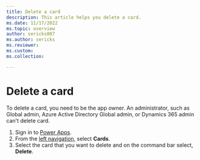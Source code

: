 ```yaml
---
title: Delete a card
description: This article helps you delete a card.
ms.date: 11/17/2022
ms.topic: overview
author: sericks007
ms.author: sericks
ms.reviewer: 
ms.custom: 
ms.collection: 

---
```


# Delete a card

To delete a card, you need to be the app owner. An administrator, such as Global admin, Azure Active Directory Global admin, or Dynamics 365 admin can't delete card.

1. Sign in to [Power Apps](https://make.powerapps.com).
1. From the [left navigation](../../maker/canvas-apps/intro-maker-portal.md#1--left-navigation-pane), select **Cards**.  
1. Select the card that you want to delete and on the command bar select, **Delete**.
